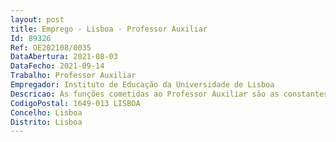 ```yaml
--- 
layout: post
title: Emprego - Lisboa - Professor Auxiliar
Id: 89326
Ref: OE202108/0035
DataAbertura: 2021-08-03
DataFecho: 2021-09-14
Trabalho: Professor Auxiliar
Empregador: Instituto de Educação da Universidade de Lisboa
Descricao: As funções cometidas ao Professor Auxiliar são as constantes do artigo 4.º e n.º3 do artigo 5.º do Estatuto da Carreira Docente Universitária (ECDU), na sua redação atual, e desenvolverá as atividades de ensino e investigação no âmbito da área de investigação e ensino de Currículo, Formação de Professores e Tecnologia, com especial incidência em Pedagogia do Ensino Superior e Educação com Tecnologias Digitais.
CodigoPostal: 1649-013 LISBOA
Concelho: Lisboa
Distrito: Lisboa
--- 
```

